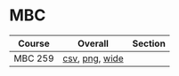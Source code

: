 # MBC

| Course | Overall | Section |
| ------ | ------- | ------- |
| MBC 259 | [csv](https://github.com/UCSD-Historical-Enrollment-Data/2025Winter/blob/main/overall/MBC%20259.csv), [png](https://raw.githubusercontent.com/UCSD-Historical-Enrollment-Data/2025Winter/main/plot_overall/MBC%20259.png), [wide](https://raw.githubusercontent.com/UCSD-Historical-Enrollment-Data/2025Winter/main/plot_overall_wide/MBC%20259.png) |  |

